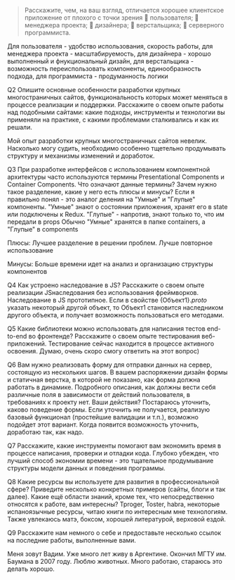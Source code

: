 
<blockquote>
Расскажите, чем, на ваш взгляд, отличается хорошее клиентское приложение от
плохого с точки зрения
 пользователя;
 менеджера проекта;
 дизайнера;
 верстальщика;
 серверного программиста.
</blockquote>
Для пользователя - удобство использования, скорость работы,
для менеджера проекта - масштабируемость,
для дизайнера - хорошо выполненный и фнукциональный дизайн,
для верстальщика - возможность переиспользовать компоненты, единообразность подхода,
для программиста - продуманность логики

Q2
Опишите основные особенности разработки крупных многостраничных сайтов, функциональность которых может меняться в процессе реализации и поддержки.
Расскажите о своем опыте работы над подобными сайтами: какие подходы, инструменты и технологии вы применяли на практике, с какими проблемами сталкивались и как их решали.

Мой опыт разработки крупных многостраничных сайтов невелик. Насколько могу судить, необходимо особенно тщетельно
продумывать структуру и механизмы изменений и доработок.

Q3
При разработке интерфейсов с использованием компонентной архитектуры часто
используются термины Presentational Сomponents и Сontainer Сomponents. Что
означают данные термины? Зачем нужно такое разделение, какие у него есть
плюсы и минусы?
Если я правильно понял - это аналог деления на "Умные" и "Глупые" компоненты.
"Умные" знают о состоянии приложения, хранят его в state или подключены к Redux.
"Глупые" - напротив, знают только то, что им передали в props
Обычно "Умные" хранятся в папке containers, а "Глупые" в сomponents

Плюсы: Лучшее разделение в решении проблем.
Лучше повторное использование

Минусы: Больше времени идет на анализ и организацию структуры компонентов

Q4
Как устроено наследование в JS? Расскажите о своем опыте реализации JSнаследования
без использования фреймворков.
Наследование в JS прототипное. Если в свойстве {Объект1}._proto_ указать некоторый другой объект, то Объект1
становится наследником другого объекта, и получает возможность пользоваться его методами.

Q5
Какие библиотеки можно использовать для написания тестов end-to-end во
фронтенде? Расскажите о своем опыте тестирования веб-приложений.
Тестирование сейчас находится в процессе активного освоения. Думаю, очень скоро смогу ответить на этот вопрос)

Q6
Вам нужно реализовать форму для отправки данных на сервер, состоящую из
нескольких шагов. В вашем распоряжении дизайн формы и статичная верстка, в
которой не показано, как форма должна работать в динамике. Подробного
описания, как должны вести себя различные поля в зависимости от действий
пользователя, в требованиях к проекту нет. Ваши действия?
Постараюсь уточнить, каково поведение формы. Если уточнить не получается,
реализую базовый функционал (простейшие валидации и т.п.), возможно подойдет этот вариант.
Когда появится возможность уточнить, доработаю так, как надо.

Q7
Расскажите, какие инструменты помогают вам экономить время в процессе
написания, проверки и отладки кода.
Глубоко убежден, что лучший способ экономии времени - это тщательное продумывание структуры модели данных и поведения программы.

Q8
Какие ресурсы вы используете для развития в профессиональной сфере? Приведите
несколько конкретных примеров (сайты, блоги и так далее).
Какие ещё области знаний, кроме тех, что непосредственно относятся к работе,
вам интересны?
Tproger, Toster, habra, некоторые испаноязычные ресурсы, читаю книги по интересным мне технологиям.
Также увлекаюсь матэ, боксом, хорошей литературой, верховой ездой.

Q9
Расскажите нам немного о себе и предоставьте несколько ссылок на последние
работы, выполненные вами.

Меня зовут Вадим. Уже много лет живу в Аргентине. Окончил МГТУ им. Баумана в 2007 году.
Люблю животных. Много работаю, стараюсь это делать хорошо.
